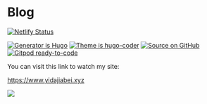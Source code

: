 # Blog

[![Netlify Status](https://api.netlify.com/api/v1/badges/97b3c50b-ef38-4cf3-9d47-7072043dba30/deploy-status)](https://app.netlify.com/sites/yidajiabei/deploys)

[![Generator is Hugo](https://img.shields.io/badge/Generator%20is-Hugo-ff4088?&logo=hugo)](https://github.com/gohugoio/hugo)
[![Theme is hugo-coder](https://img.shields.io/badge/Theme%20is-hugo--coder-2a6df4)](https://github.com/luizdepra/hugo-coder)
[![Source on GitHub](https://img.shields.io/badge/Source%20on-GitHub-181717?&logo=github)](https://github.com/yidajiabei/yidajiabei.xyz)
[![Gitpod ready-to-code](https://img.shields.io/badge/Gitpod-ready--to--code-blue?logo=gitpod)](https://gitpod.io/#https://github.com/yidajiabei/yidajiabei)

You can visit this link to watch my site:

https://www.yidajiabei.xyz

<a rel="license" href="http://creativecommons.org/licenses/by-nc-sa/4.0/"><img style="border-width:0" src="https://i.creativecommons.org/l/by-nc-sa/4.0/88x31.png" /></a>

